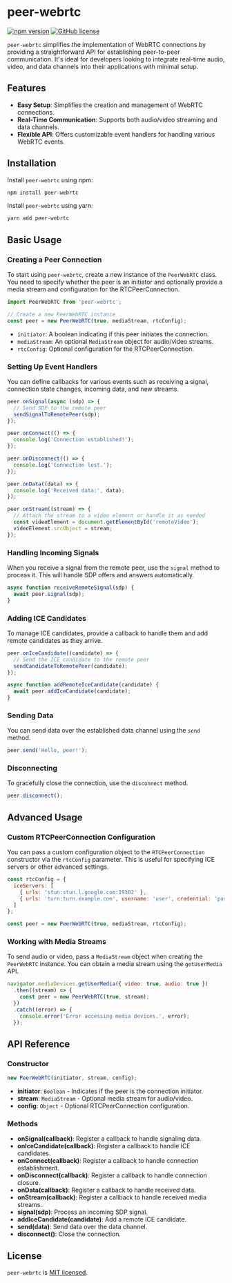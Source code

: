 # peer-webrtc

[![npm version](https://badge.fury.io/js/peer-webrtc.svg)](https://badge.fury.io/js/peer-webrtc)
[![GitHub license](https://img.shields.io/github/license/Abhay-Vachhani/peer-webrtc.svg)](https://github.com/Abhay-Vachhani/peer-webrtc/blob/master/License)

`peer-webrtc` simplifies the implementation of WebRTC connections by providing a straightforward API for establishing peer-to-peer communication. It's ideal for developers looking to integrate real-time audio, video, and data channels into their applications with minimal setup.

## Features

- **Easy Setup**: Simplifies the creation and management of WebRTC connections.
- **Real-Time Communication**: Supports both audio/video streaming and data channels.
- **Flexible API**: Offers customizable event handlers for handling various WebRTC events.

## Installation

Install `peer-webrtc` using npm:

```bash
npm install peer-webrtc
```

Install `peer-webrtc` using yarn:

```bash
yarn add peer-webrtc
```

## Basic Usage

### Creating a Peer Connection

To start using `peer-webrtc`, create a new instance of the `PeerWebRTC` class. You need to specify whether the peer is an initiator and optionally provide a media stream and configuration for the RTCPeerConnection.

```javascript
import PeerWebRTC from 'peer-webrtc';

// Create a new PeerWebRTC instance
const peer = new PeerWebRTC(true, mediaStream, rtcConfig);
```

- `initiator`: A boolean indicating if this peer initiates the connection.
- `mediaStream`: An optional `MediaStream` object for audio/video streams.
- `rtcConfig`: Optional configuration for the RTCPeerConnection.

### Setting Up Event Handlers

You can define callbacks for various events such as receiving a signal, connection state changes, incoming data, and new streams.

```javascript
peer.onSignal(async (sdp) => {
  // Send SDP to the remote peer
  sendSignalToRemotePeer(sdp);
});

peer.onConnect(() => {
  console.log('Connection established!');
});

peer.onDisconnect(() => {
  console.log('Connection lost.');
});

peer.onData((data) => {
  console.log('Received data:', data);
});

peer.onStream((stream) => {
  // Attach the stream to a video element or handle it as needed
  const videoElement = document.getElementById('remoteVideo');
  videoElement.srcObject = stream;
});
```

### Handling Incoming Signals

When you receive a signal from the remote peer, use the `signal` method to process it. This will handle SDP offers and answers automatically.

```javascript
async function receiveRemoteSignal(sdp) {
  await peer.signal(sdp);
}
```

### Adding ICE Candidates

To manage ICE candidates, provide a callback to handle them and add remote candidates as they arrive.

```javascript
peer.onIceCandidate((candidate) => {
  // Send the ICE candidate to the remote peer
  sendCandidateToRemotePeer(candidate);
});

async function addRemoteIceCandidate(candidate) {
  await peer.addIceCandidate(candidate);
}
```

### Sending Data

You can send data over the established data channel using the `send` method.

```javascript
peer.send('Hello, peer!');
```

### Disconnecting

To gracefully close the connection, use the `disconnect` method.

```javascript
peer.disconnect();
```

## Advanced Usage

### Custom RTCPeerConnection Configuration

You can pass a custom configuration object to the `RTCPeerConnection` constructor via the `rtcConfig` parameter. This is useful for specifying ICE servers or other advanced settings.

```javascript
const rtcConfig = {
  iceServers: [
    { urls: 'stun:stun.l.google.com:19302' },
    { urls: 'turn:turn.example.com', username: 'user', credential: 'pass' }
  ]
};

const peer = new PeerWebRTC(true, mediaStream, rtcConfig);
```

### Working with Media Streams

To send audio or video, pass a `MediaStream` object when creating the `PeerWebRTC` instance. You can obtain a media stream using the `getUserMedia` API.

```javascript
navigator.mediaDevices.getUserMedia({ video: true, audio: true })
  .then((stream) => {
    const peer = new PeerWebRTC(true, stream);
  })
  .catch((error) => {
    console.error('Error accessing media devices.', error);
  });
```

## API Reference

### Constructor

```javascript
new PeerWebRTC(initiator, stream, config);
```

- **initiator**: `Boolean` - Indicates if the peer is the connection initiator.
- **stream**: `MediaStream` - Optional media stream for audio/video.
- **config**: `Object` - Optional RTCPeerConnection configuration.

### Methods

- **onSignal(callback)**: Register a callback to handle signaling data.
- **onIceCandidate(callback)**: Register a callback to handle ICE candidates.
- **onConnect(callback)**: Register a callback to handle connection establishment.
- **onDisconnect(callback)**: Register a callback to handle connection closure.
- **onData(callback)**: Register a callback to handle received data.
- **onStream(callback)**: Register a callback to handle received media streams.
- **signal(sdp)**: Process an incoming SDP signal.
- **addIceCandidate(candidate)**: Add a remote ICE candidate.
- **send(data)**: Send data over the data channel.
- **disconnect()**: Close the connection.

## License

`peer-webrtc` is [MIT licensed](https://github.com/Abhay-Vachhani/peer-webrtc/blob/master/License).